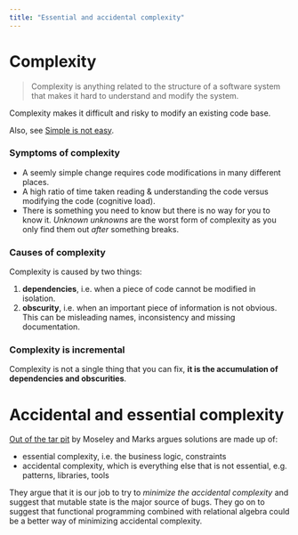 ```yaml
---
title: "Essential and accidental complexity"
---
```

# Complexity

> Complexity is anything related to the structure of a software system that makes it hard to understand and modify the system.

Complexity makes it difficult and risky to modify an existing code base.

Also, see [Simple is not easy](simple-easy).

### Symptoms of complexity

* A seemly simple change requires code modifications in many different places.
* A high ratio of time taken reading & understanding the code versus modifying the code (cognitive load).
* There is something you need to know but there is no way for you to know it.  *Unknown unknowns* are the worst form of complexity as you only find them out *after* something breaks.

### Causes of complexity

Complexity is caused by two things:
1. **dependencies**, i.e. when a piece of code cannot be modified in isolation.
2. **obscurity**, i.e. when an important piece of information is not obvious.  This can be misleading names, inconsistency and missing documentation.

### Complexity is incremental

Complexity is not a single thing that you can fix, **it is the accumulation of dependencies and obscurities**.

# Accidental and essential complexity

[Out of the tar pit](http://curtclifton.net/papers/MoseleyMarks06a.pdf) by Moseley and Marks argues solutions are made up of:
* essential complexity, i.e. the business logic, constraints
* accidental complexity, which is everything else that is not essential, e.g. patterns, libraries, tools

They argue that it is our job to try to _minimize the accidental complexity_ and suggest that mutable state is the major source of bugs.  They go on to suggest that functional programming combined with relational algebra could be a better way of minimizing accidental complexity.